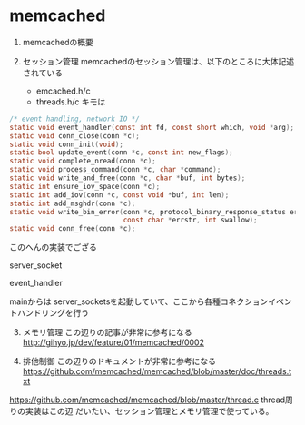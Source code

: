 # memcached

1. memcachedの概要

2. セッション管理
memcachedのセッション管理は、以下のところに大体記述されている
    - emcached.h/c
    - threads.h/c
キモは
```c
/* event handling, network IO */
static void event_handler(const int fd, const short which, void *arg);
static void conn_close(conn *c);
static void conn_init(void);
static bool update_event(conn *c, const int new_flags);
static void complete_nread(conn *c);
static void process_command(conn *c, char *command);
static void write_and_free(conn *c, char *buf, int bytes);
static int ensure_iov_space(conn *c);
static int add_iov(conn *c, const void *buf, int len);
static int add_msghdr(conn *c);
static void write_bin_error(conn *c, protocol_binary_response_status err,
                            const char *errstr, int swallow);
static void conn_free(conn *c);
```
このへんの実装でござる

server_socket

event_handler


mainからは
server_socketsを起動していて、ここから各種コネクションイベントハンドリングを行う

3. メモリ管理
この辺りの記事が非常に参考になる
http://gihyo.jp/dev/feature/01/memcached/0002

4. 排他制御
この辺りのドキュメントが非常に参考になる
https://github.com/memcached/memcached/blob/master/doc/threads.txt

https://github.com/memcached/memcached/blob/master/thread.c
thread周りの実装はこの辺
だいたい、セッション管理とメモリ管理で使っている。

